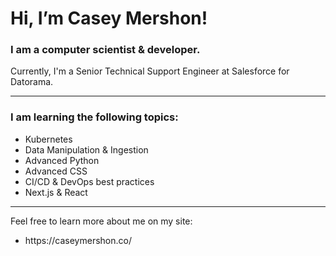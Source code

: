 <h1>Hi, I’m Casey Mershon!</h1>
<h3>I am a computer scientist & developer.</h3>
<p>Currently, I'm a Senior Technical Support Engineer at Salesforce for Datorama.</p>
<hr>
<h3>I am learning the following topics:</h3>
<ul>
  <li>Kubernetes</li>
  <li>Data Manipulation & Ingestion</li>
  <li>Advanced Python</li>
  <li>Advanced CSS</li>
  <li>CI/CD & DevOps best practices</li>
  <li>Next.js & React</li>
</ul>
<hr>
Feel free to learn more about me on my site:
<ul>
  <li>https://caseymershon.co/</li>
</ul>
